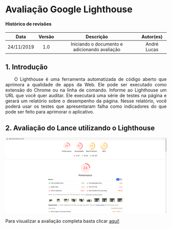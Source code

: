 # Avaliação Google Lighthouse

#### Histórico de revisões
|   Data   |  Versão  |        Descrição       |          Autor(es)          |
|:--------:|:--------:|:----------------------:|:---------------------------:|
|24/11/2019|1.0| Iniciando o documento e adicionando avaliação |André Lucas|

## 1. Introdução

<p align="justify">&emsp;&emsp;O Lighthouse é uma ferramenta automatizada de código aberto que aprimora a qualidade de apps da Web. Ele pode ser executado como extensão do Chrome ou na linha de comando. Informe ao Lighthouse um URL que você quer auditar. Ele executará uma série de testes na página e gerará um relatório sobre o desempenho da página. Nesse relatório, você poderá usar os testes que apresentaram falha como indicadores do que pode ser feito para aprimorar o aplicativo.</p>

## 2. Avaliação do Lance utilizando o Lighthouse

![Lighthouse_lance](../img/lighthouse.png)

Para visualizar a avaliação completa basta clicar [aqui!](lighthouse_lance.html)
